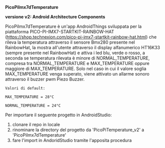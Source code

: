 **PicoPiImx7dTemperature**

**versione v2: Android Architecture Components**

PicoPiImx7dTemperature è un'app AndroidThings sviluppata per la piattaforma PICO-PI-IMX7-STARTKIT-RAINBOW-HAT 
(https://shop.technexion.com/pico-pi-imx7-startkit-rainbow-hat.html) che rileva la temperatura attraverso il sensore Bmx280 
presente nel RainbowHat, la mostra all'utente attraverso il display alfanumerico HT16K33 (sempre presente nel RainbowHat) e attiva 
i led blu, verde o rosso, a seconda se temperatura rilevata è minore di NORMAL_TEMPERATURE, compresa tra NORMAL_TEMPERATURE e 
MAX_TEMPERATURE oppure maggiore di MAX_TEMPERATURE.
Solo nel caso in cui il valore soglia MAX_TEMPERATURE venga superato, viene attivato un allarme sonoro attraverso il buzzer pwm Piezo Buzzer.

    Valori di default: 

    MAX_TEMPERATURE = 28°C

    NORMAL_TEMPERATURE = 24°C
                   



Per importare il seguente progetto in AndroidStudio:
1) clonare il repo in locale
2) rinominare la directory del progetto da 'PicoPiTemperature_v2' a 'PicoPiImx7dTemperature'
3) fare l'import in AndoridStudio tramite l'apposita procedura
